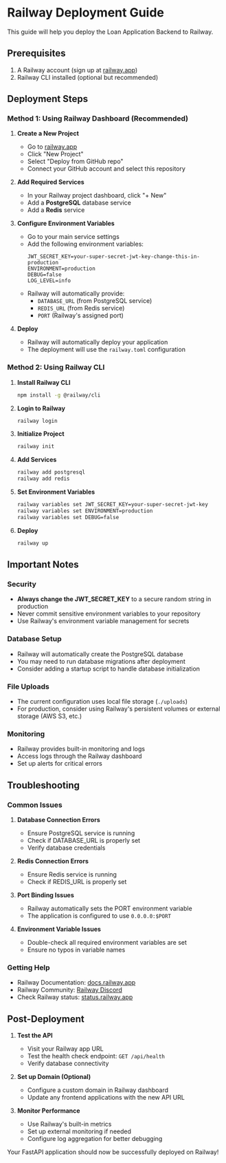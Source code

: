 # Railway Deployment Guide

This guide will help you deploy the Loan Application Backend to Railway.

## Prerequisites

1. A Railway account (sign up at [railway.app](https://railway.app))
2. Railway CLI installed (optional but recommended)

## Deployment Steps

### Method 1: Using Railway Dashboard (Recommended)

1. **Create a New Project**
   - Go to [railway.app](https://railway.app)
   - Click "New Project"
   - Select "Deploy from GitHub repo"
   - Connect your GitHub account and select this repository

2. **Add Required Services**
   - In your Railway project dashboard, click "+ New"
   - Add a **PostgreSQL** database service
   - Add a **Redis** service

3. **Configure Environment Variables**
   - Go to your main service settings
   - Add the following environment variables:
     ```
     JWT_SECRET_KEY=your-super-secret-jwt-key-change-this-in-production
     ENVIRONMENT=production
     DEBUG=false
     LOG_LEVEL=info
     ```
   - Railway will automatically provide:
     - `DATABASE_URL` (from PostgreSQL service)
     - `REDIS_URL` (from Redis service)
     - `PORT` (Railway's assigned port)

4. **Deploy**
   - Railway will automatically deploy your application
   - The deployment will use the `railway.toml` configuration

### Method 2: Using Railway CLI

1. **Install Railway CLI**
   ```bash
   npm install -g @railway/cli
   ```

2. **Login to Railway**
   ```bash
   railway login
   ```

3. **Initialize Project**
   ```bash
   railway init
   ```

4. **Add Services**
   ```bash
   railway add postgresql
   railway add redis
   ```

5. **Set Environment Variables**
   ```bash
   railway variables set JWT_SECRET_KEY=your-super-secret-jwt-key
   railway variables set ENVIRONMENT=production
   railway variables set DEBUG=false
   ```

6. **Deploy**
   ```bash
   railway up
   ```

## Important Notes

### Security
- **Always change the JWT_SECRET_KEY** to a secure random string in production
- Never commit sensitive environment variables to your repository
- Use Railway's environment variable management for secrets

### Database Setup
- Railway will automatically create the PostgreSQL database
- You may need to run database migrations after deployment
- Consider adding a startup script to handle database initialization

### File Uploads
- The current configuration uses local file storage (`./uploads`)
- For production, consider using Railway's persistent volumes or external storage (AWS S3, etc.)

### Monitoring
- Railway provides built-in monitoring and logs
- Access logs through the Railway dashboard
- Set up alerts for critical errors

## Troubleshooting

### Common Issues

1. **Database Connection Errors**
   - Ensure PostgreSQL service is running
   - Check if DATABASE_URL is properly set
   - Verify database credentials

2. **Redis Connection Errors**
   - Ensure Redis service is running
   - Check if REDIS_URL is properly set

3. **Port Binding Issues**
   - Railway automatically sets the PORT environment variable
   - The application is configured to use `0.0.0.0:$PORT`

4. **Environment Variable Issues**
   - Double-check all required environment variables are set
   - Ensure no typos in variable names

### Getting Help

- Railway Documentation: [docs.railway.app](https://docs.railway.app)
- Railway Community: [Railway Discord](https://discord.gg/railway)
- Check Railway status: [status.railway.app](https://status.railway.app)

## Post-Deployment

1. **Test the API**
   - Visit your Railway app URL
   - Test the health check endpoint: `GET /api/health`
   - Verify database connectivity

2. **Set up Domain (Optional)**
   - Configure a custom domain in Railway dashboard
   - Update any frontend applications with the new API URL

3. **Monitor Performance**
   - Use Railway's built-in metrics
   - Set up external monitoring if needed
   - Configure log aggregation for better debugging

Your FastAPI application should now be successfully deployed on Railway!